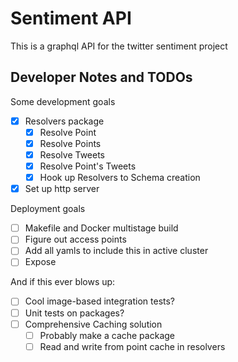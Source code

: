 # Sentiment API

This is a graphql API for the twitter sentiment project

## Developer Notes and TODOs

Some development goals

- [x] Resolvers package
	- [x] Resolve Point
	- [x] Resolve Points
	- [x] Resolve Tweets
	- [x] Resolve Point's Tweets
	- [x] Hook up Resolvers to Schema creation
- [x] Set up http server

Deployment goals

- [ ] Makefile and Docker multistage build
- [ ] Figure out access points
- [ ] Add all yamls to include this in active cluster
- [ ] Expose

And if this ever blows up:

- [ ] Cool image-based integration tests?
- [ ] Unit tests on packages?
- [ ] Comprehensive Caching solution
	- [ ] Probably make a cache package
	- [ ] Read and write from point cache in resolvers
